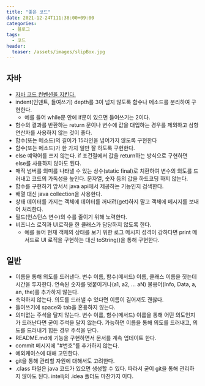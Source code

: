 ```yaml
---
title: "좋은 코드"
date: 2021-12-24T111:38:00+09:00
categories:
  - 블로그
tags:
  - 코드
header:
  teaser: /assets/images/slipBox.jpg
---
```


## 자바

- [자바 코드 컨벤션을 지킨다.](https://naver.github.io/hackday-conventions-java)
- indent(인덴트, 들여쓰기) depth를 3이 넘지 않도록 함수나 메소드를 분리하여 구현한다.
  - 예를 들어 while문 안에 if문이 있으면 들여쓰기는 2이다.
- 함수의 결과를 반환하는 return 문이나 변수에 값을 대입하는 경우를 제외하고 삼항 연산자를 사용하지 않는 것이 좋다.
- 함수(또는 메소드)의 길이가 15라인을 넘어가지 않도록 구현한다
- 함수(또는 메소드)가 한 가지 일만 잘 하도록 구현한다.
- else 예약어를 쓰지 않는다. if 조건절에서 값을 return하는 방식으로 구현하면 else를 사용하지 않아도 된다.
- 매직 넘버를 의미를 나타낼 수 있는 상수(static final)로 치환하여 변수의 의도를 드러내고 코드의 가독성을 높인다. 문자열, 숫자 등의 값을 하드코딩 하지 않는다.
- 함수를 구현하기 앞서서 java api에서 제공하는 기능인지 검색한다.
- 배열 대신 java collection을 사용한다.
- 상태 데이터를 가지는 객체에 데이터를 꺼내려(get)하지 말고 객체에 메시지를 보내어 처리한다.
- 필드(인스턴스 변수)의 수를 줄이기 위해 노력한다.
- 비즈니스 로직과 UI로직을 한 클래스가 담당하지 않도록 한다.
  - 예를 들어 현재 객체의 상태를 보기 위한 로그 메시지 성격이 강하다면 print 메서드로 UI 로직을 구현하는 대신 toString()을 통해 구현한다.

## 일반

- 이름을 통해 의도를 드러낸다. 변수 이름, 함수(메서드) 이름, 클래스 이름을 짓는데 시간을 투자한다. 연속된 숫자를 덧붙이거나(a1, a2, ... aN) 불용어(Info, Data, a, an, the)를 추가하지 않는다.
- 축약하지 않는다. 의도를 드러낼 수 있다면 이름이 길어져도 괜찮다.
- 들여쓰기에 space와 tab을 혼용하지 않는다.
- 의미없는 주석을 달지 않는다. 변수 이름, 함수(메서드) 이름을 통해 어떤 의도인지가 드러난다면 굳이 주석을 달지 않는다. 가능하면 이름을 통해 의도를 드러내고, 의도를 드러내기 힘든 경우 주석을 단다.
- README.md에 기능을 구현하면서 문서를 계속 업데이트 한다.
- commit 메시지에 "#번호"를 추가하지 않는다.
- 예외케이스에 대해 고민한다.
- git을 통해 관리할 자원에 대해서도 고려한다.
- .class 파일은 java 코드가 있으면 생성할 수 있다. 따라서 굳이 git을 통해 관리하지 않아도 된다. intellj의 .idea 폴더도 마찬가지 이다.
